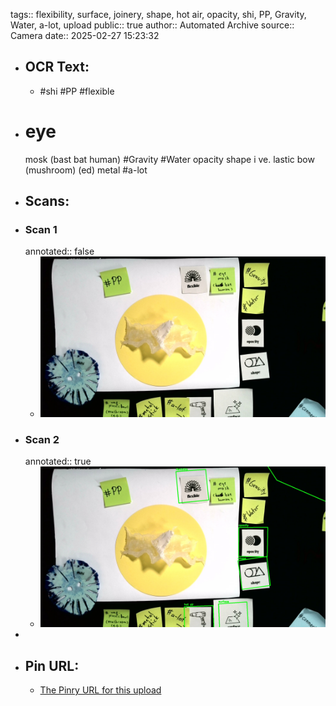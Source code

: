 tags:: flexibility, surface, joinery, shape, hot air, opacity, shi, PP, Gravity, Water, a-lot, upload
public:: true
author:: Automated Archive
source:: Camera
date:: 2025-02-27 15:23:32

- ## OCR Text:
	- #shi
	  #PP
	  #flexible
- # eye
   mosk
   (bast bat
   human)
   #Gravity
   #Water
   opacity
   shape
   i ve.
   lastic bow
   (mushroom)
   (ed)
   metal
   #a-lot
- ## Scans:
- ### Scan 1
  annotated:: false
	- ![./assets/scans/2025-02-27T15-23-32-3055.jpg](./assets/scans/2025-02-27T15-23-32-3055.jpg)
- ### Scan 2
  annotated:: true
	- ![./assets/scans/2025-02-27T15-23-32-3312.jpg](./assets/scans/2025-02-27T15-23-32-3312.jpg)
-
- ## Pin URL:
	- [The Pinry URL for this upload](https://pinry.petau.net/pins/170/)